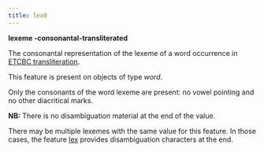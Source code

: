 ```yaml
---
title: lex0
---
```


**lexeme -consonantal-transliterated**


The consonantal representation of the lexeme of a word occurrence in
[ETCBC transliteration](https://shebanq.ancient-data.org/shebanq/static/docs/ETCBC4-transcription.pdf).

This feature is present on objects of type *word*.

Only the consonants of the word lexeme are present: no vowel pointing and no other diacritical marks.

**NB:**
There is no disambiguation material at the end of the value.

There may be multiple lexemes with the same value for this feature.
In those cases, the feature [lex](lex) provides disambiguation characters at the end.
